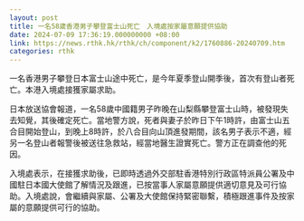 ```yaml
---
layout: post
title: 一名58歲香港男子攀登富士山死亡　入境處按家屬意願提供協助
date: 2024-07-09 17:36:19.000000000 +08:00
link: https://news.rthk.hk/rthk/ch/component/k2/1760886-20240709.htm
categories: rthk
---
```


一名香港男子攀登日本富士山途中死亡，是今年夏季登山開季後，首次有登山者死亡。本港入境處接獲家屬求助。

日本放送協會報道，一名58歲中國籍男子昨晚在山梨縣攀登富士山時，被發現失去知覺，其後確定死亡。當地警方說，死者與妻子於昨日下午1時許，由富士山五合目開始登山，到晚上8時許，於八合目向山頂進發期間，該名男子表示不適，經另一名登山者報警後被送往急救站，經當地醫生證實死亡。警方正在調查他的死因。

入境處表示，在接獲求助後，已即時透過外交部駐香港特別行政區特派員公署及中國駐日本國大使館了解情況及跟進，已按當事人家屬意願提供適切意見及可行協助。入境處說，會繼續與家屬、公署及大使館保持緊密聯繫，積極跟進事件及按家屬的意願提供可行的協助。

